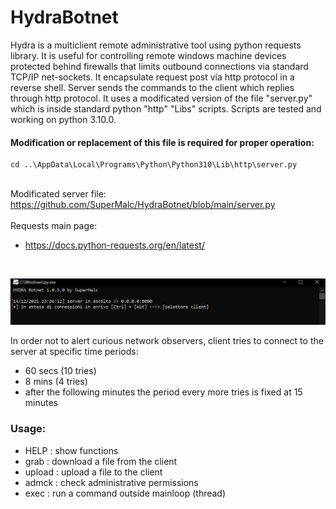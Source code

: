 # HydraBotnet
Hydra is a multiclient remote administrative tool using python requests library. It is useful for controlling remote windows machine devices protected behind firewalls that limits outbound connections via standard TCP/IP net-sockets. It encapsulate request post via http protocol in a reverse shell. Server sends the commands to the client which replies through http protocol. It uses a modificated version of the file "server.py" which is inside standard python "http" "Libs" scripts. Scripts are tested and working on python 3.10.0.

#### Modification or replacement of this file is required for proper operation:
```
cd ..\AppData\Local\Programs\Python\Python310\Lib\http\server.py
```
<br>Modificated server file:
https://github.com/SuperMalc/HydraBotnet/blob/main/server.py
<br>
<br>Requests main page:
- https://docs.python-requests.org/en/latest/
<br>

![Algorithm schema](https://github.com/SuperMalc/HydraBotnet/blob/main/resources/img1.JPG)

In order not to alert curious network observers, client tries to connect to the server at specific time periods:<br>
* 60 secs (10 tries)
* 8 mins (4 tries)
* after the following minutes the period every more tries is fixed at 15 minutes

### Usage:
* HELP   : show functions
* grab   : download a file from the client
* upload : upload a file to the client
* admck  : check administrative permissions
* exec   : run a command outside mainloop (thread)

